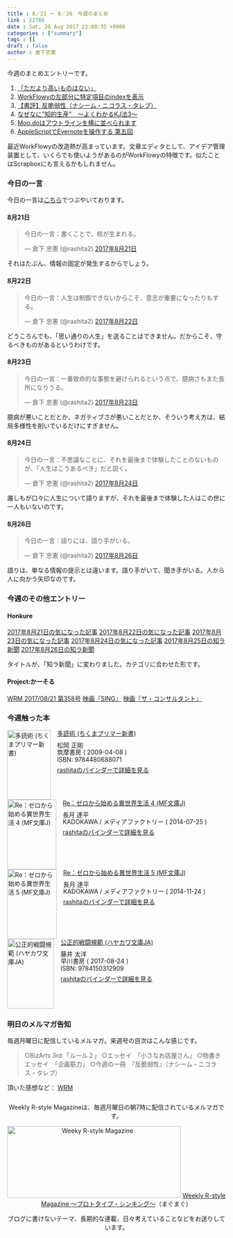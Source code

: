 ```yaml
---
title : 8／21 〜 8／26　今週のまとめ
link : 22786
date : Sat, 26 Aug 2017 22:00:35 +0000
categories : ["summary"]
tags : []
draft : false
author : 倉下忠憲
---
```


今週のまとめエントリーです。
 
<ol>
<li><a href="https://rashita.net/blog/?p=22729">「ただより高いものはない」</a></li>
<li><a href="https://rashita.net/blog/?p=22733">WorkFlowyの左部分に特定項目のindexを表示</a></li>
<li><a href="https://rashita.net/blog/?p=22746">【書評】反脆弱性（ナシーム・ニコラス・タレブ）</a></li>
<li><a href="https://rashita.net/blog/?p=22758">なぜなに”知的生産”　〜よくわかるKJ法3〜</a></li>
<li><a href="https://rashita.net/blog/?p=22761">Moo.doはアウトラインを横に並べられます</a></li>
<li><a href="https://rashita.net/blog/?p=22775">AppleScriptでEvernoteを操作する 第五回</a></li>
</ol>

最近WorkFlowyの改造熱が高まっています。文章エディタとして、アイデア管理装置として、いくらでも使いようがあるのがWorkFlowyの特徴です。似たことはScrapboxにも言えるかもしれません。

<h3>今日の一言</h3>

今日の一言は<a href="http://twitter.com/rashita2 ">こちら</a>でつぶやいております。

<h4>8月21日</h4>

<blockquote class="twitter-tweet" data-lang="ja"><p lang="ja" dir="ltr">今日の一言：書くことで、核が生まれる。</p>&mdash; 倉下 忠憲 (@rashita2) <a href="https://twitter.com/rashita2/status/899601264480141313">2017年8月21日</a></blockquote>
<script async src="//platform.twitter.com/widgets.js" charset="utf-8"></script>

それはたぶん、情報の固定が発生するからでしょう。

<h4>8月22日</h4>

<blockquote class="twitter-tweet" data-lang="ja"><p lang="ja" dir="ltr">今日の一言：人生は制御できないからこそ、意志が重要になったりもする。</p>&mdash; 倉下 忠憲 (@rashita2) <a href="https://twitter.com/rashita2/status/899940852255965184">2017年8月22日</a></blockquote>
<script async src="//platform.twitter.com/widgets.js" charset="utf-8"></script>

どうころんでも、「思い通りの人生」を送ることはできません。だからこそ、守るべきものがあるというわけです。

<h4>8月23日</h4>

<blockquote class="twitter-tweet" data-lang="ja"><p lang="ja" dir="ltr">今日の一言：一番致命的な事態を避けられるという点で、臆病さもまた長所になりうる。</p>&mdash; 倉下 忠憲 (@rashita2) <a href="https://twitter.com/rashita2/status/900290340699033603">2017年8月23日</a></blockquote>
<script async src="//platform.twitter.com/widgets.js" charset="utf-8"></script>

臆病が悪いことだとか、ネガティブさが悪いことだとか、そういう考え方は、結局多様性を削いでいるだけにすぎません。

<h4>8月24日</h4>

<blockquote class="twitter-tweet" data-lang="ja"><p lang="ja" dir="ltr">今日の一言：不思議なことに、それを最後まで体験したことのないものが、「人生はこうあるべき」だと説く。</p>&mdash; 倉下 忠憲 (@rashita2) <a href="https://twitter.com/rashita2/status/900681162904838144">2017年8月24日</a></blockquote>
<script async src="//platform.twitter.com/widgets.js" charset="utf-8"></script>

誰しもが口々に人生について語りますが、それを最後まで体験した人はこの世に一人もいないのです。

<h4>8月26日</h4>

<blockquote class="twitter-tweet" data-lang="ja"><p lang="ja" dir="ltr">今日の一言：語りには、語り手がいる。</p>&mdash; 倉下 忠憲 (@rashita2) <a href="https://twitter.com/rashita2/status/901341869312888832">2017年8月26日</a></blockquote>
<script async src="//platform.twitter.com/widgets.js" charset="utf-8"></script>

語りは、単なる情報の提示とは違います。語り手がいて、聞き手がいる。人から人に向かう矢印なのです。

<h3>今週のその他エントリー</h3>

<H4>Honkure</H4>

<a href="http://honkure.net/cursor/?p=751">2017年8月21日の気になった記事</a>
<a href="http://honkure.net/cursor/?p=754">2017年8月22日の気になった記事</a>
<a href="http://honkure.net/cursor/?p=756">2017年8月23日の気になった記事</a>
<a href="http://honkure.net/cursor/?p=760">2017年8月24日の気になった記事</a>
<a href="http://honkure.net/cursor/?p=762">2017年8月25日の知ラ新聞</a>
<a href="http://honkure.net/cursor/?p=765">2017年8月26日の知ラ新聞</a>

タイトルが、「知ラ新聞」に変わりました。カテゴリに合わせた形です。

<H4>Project:かーそる</H4>

<a href="http://honkure.net/rbook/archives/2343">WRM 2017/08/21 第358号</a>
<a href="http://honkure.net/rbook/archives/2347">映画『SING』</a>
<a href="http://honkure.net/rbook/archives/2353">映画『ザ・コンサルタント』</a>

<H3>今週触った本</H3>

<div class="mm-middle" style="margin-bottom:0px;"><div class="mm-image" style="float:left;"><a href="http://www.amazon.co.jp/exec/obidos/ASIN/4480688072/rashita1000-22 /ref=nosim" target="_blank"><img src="https://images-fe.ssl-images-amazon.com/images/I/312EXqNDrIL._SL160_.jpg" alt="多読術 (ちくまプリマー新書)" title="多読術 (ちくまプリマー新書)" width="100" height="160" border="0" /></a></div><div class="mm-content" style="float:left;margin-left:15px;line-height:120%"><div class="mm-title" style="line-height:120%"><a href="http://www.amazon.co.jp/exec/obidos/ASIN/4480688072/rashita1000-22 /ref=nosim" target="_blank">多読術 (ちくまプリマー新書)</a></div><div class="mm-detail" style="margin-top:10px;">松岡 正剛<br />筑摩書房 ( 2009-04-08 )<br />ISBN: 9784480688071<br /><div style="margin:7px 0px"><a href="http://mediamarker.net/u/rashita/?asin=4480688072" target="_blank">rashitaのバインダーで詳細を見る</a></div></div></div><div style="clear:left"></div></div>


<div class="mm-middle" style="margin-bottom:0px;"><div class="mm-image" style="float:left;"><a href="http://www.amazon.co.jp/exec/obidos/ASIN/B00LBPG8MW/rashita1000-22 /ref=nosim" target="_blank"><img src="https://images-fe.ssl-images-amazon.com/images/I/61q6ilBMxHL._SL160_.jpg" alt="Re：ゼロから始める異世界生活 4 (MF文庫J)" title="Re：ゼロから始める異世界生活 4 (MF文庫J)" width="113" height="160" border="0" /></a></div><div class="mm-content" style="float:left;margin-left:15px;line-height:120%"><div class="mm-title" style="line-height:120%"><a href="http://www.amazon.co.jp/exec/obidos/ASIN/B00LBPG8MW/rashita1000-22 /ref=nosim" target="_blank">Re：ゼロから始める異世界生活 4 (MF文庫J)</a></div><div class="mm-detail" style="margin-top:10px;">長月 達平<br />KADOKAWA / メディアファクトリー ( 2014-07-25 )<br /><div style="margin:7px 0px"><a href="http://mediamarker.net/u/rashita/?asin=B00LBPG8MW" target="_blank">rashitaのバインダーで詳細を見る</a></div></div></div><div style="clear:left"></div></div>


<div class="mm-middle" style="margin-bottom:0px;"><div class="mm-image" style="float:left;"><a href="http://www.amazon.co.jp/exec/obidos/ASIN/B00OYT4R8O/rashita1000-22 /ref=nosim" target="_blank"><img src="https://images-fe.ssl-images-amazon.com/images/I/61kAwlEKEzL._SL160_.jpg" alt="Re：ゼロから始める異世界生活 5 (MF文庫J)" title="Re：ゼロから始める異世界生活 5 (MF文庫J)" width="114" height="160" border="0" /></a></div><div class="mm-content" style="float:left;margin-left:15px;line-height:120%"><div class="mm-title" style="line-height:120%"><a href="http://www.amazon.co.jp/exec/obidos/ASIN/B00OYT4R8O/rashita1000-22 /ref=nosim" target="_blank">Re：ゼロから始める異世界生活 5 (MF文庫J)</a></div><div class="mm-detail" style="margin-top:10px;">長月 達平<br />KADOKAWA / メディアファクトリー ( 2014-11-24 )<br /><div style="margin:7px 0px"><a href="http://mediamarker.net/u/rashita/?asin=B00OYT4R8O" target="_blank">rashitaのバインダーで詳細を見る</a></div></div></div><div style="clear:left"></div></div>


<div class="mm-middle" style="margin-bottom:0px;"><div class="mm-image" style="float:left;"><a href="http://www.amazon.co.jp/exec/obidos/ASIN/4150312907/rashita1000-22 /ref=nosim" target="_blank"><img src="https://images-fe.ssl-images-amazon.com/images/I/51B68ZCWBfL._SL160_.jpg" alt="公正的戦闘規範 (ハヤカワ文庫JA)" title="公正的戦闘規範 (ハヤカワ文庫JA)" width="108" height="160" border="0" /></a></div><div class="mm-content" style="float:left;margin-left:15px;line-height:120%"><div class="mm-title" style="line-height:120%"><a href="http://www.amazon.co.jp/exec/obidos/ASIN/4150312907/rashita1000-22 /ref=nosim" target="_blank">公正的戦闘規範 (ハヤカワ文庫JA)</a></div><div class="mm-detail" style="margin-top:10px;">藤井 太洋<br />早川書房 ( 2017-08-24 )<br />ISBN: 9784150312909<br /><div style="margin:7px 0px"><a href="http://mediamarker.net/u/rashita/?asin=4150312907" target="_blank">rashitaのバインダーで詳細を見る</a></div></div></div><div style="clear:left"></div></div>


<h3>明日のメルマガ告知</h3>
毎週月曜日に配信しているメルマガ。来週号の目次はこんな感じです。

<blockquote>
○BizArts 3rd 「ルール２」
○エッセイ　「小さなお店屋さん」
○物書きエッセイ　「企画筋力」
○今週の一冊　『反脆弱性』（ナシーム・ニコラス・タレブ）
</blockquote>


頂いた感想など：
<a class="twitter-timeline"  href="https://twitter.com/rashita2/timelines/427262290753097729"  data-widget-id="427265271171010561">WRM</a>
    <script>!function(d,s,id){var js,fjs=d.getElementsByTagName(s)[0],p=/^http:/.test(d.location)?'http':'https';if(!d.getElementById(id)){js=d.createElement(s);js.id=id;js.src=p+"://platform.twitter.com/widgets.js";fjs.parentNode.insertBefore(js,fjs);}}(document,"script","twitter-wjs");</script>


<div style="text-align:center;margin-top:25px;">
Weekly R-style Magazineは、毎週月曜日の朝7時に配信されているメルマガです。

<a href="http://www.mag2.com/m/0001185133.html" target="_blank"><img src="http://rashita.net/blog/wp-content/uploads/2010/09/mmbanner.jpg" alt="Weeky R-style Magazine" width="400" height="165" class="alignnone size-full wp-image-12201" /></a>
<a href="http://www.mag2.com/m/0001185133.html" target="_blank">Weekly R-style Magazine ～プロトタイプ・シンキング～</a>（まぐまぐ）

ブログに書けないテーマ、長期的な連載、日々考えていることなどをお送りしています。
</div> 
